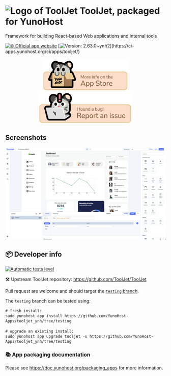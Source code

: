 <!--
N.B.: This README was automatically generated by <https://github.com/YunoHost/apps_tools/blob/main/readme_generator>
It shall NOT be edited by hand.
-->

<h1>
  <img src="https://raw.githubusercontent.com/YunoHost/apps/main/logos/tooljet.png" width="32px" alt="Logo of ToolJet">
  ToolJet, packaged for YunoHost
</h1>

Framework for building React-based Web applications and internal tools

[![🌐 Official app website](https://img.shields.io/badge/Official_app_website-darkgreen?style=for-the-badge)](https://tooljet.com/)
[![Version: 2.63.0~ynh2](https://img.shields.io/badge/Version-2.63.0~ynh2-rgb(18,138,11)?style=for-the-badge)](https://ci-apps.yunohost.org/ci/apps/tooljet/)

<div align="center">
<a href="https://apps.yunohost.org/app/tooljet"><img height="100px" src="https://github.com/YunoHost/yunohost-artwork/raw/refs/heads/main/badges/neopossum-badges/badge_more_info_on_the_appstore.svg"/></a>
<a href="https://github.com/YunoHost-Apps/tooljet_ynh/issues"><img height="100px" src="https://github.com/YunoHost/yunohost-artwork/raw/refs/heads/main/badges/neopossum-badges/badge_report_an_issue.svg"/></a>
</div>


## Screenshots
![Screenshot of ToolJet](./doc/screenshots/example.png)

## 📦 Developer info

[![Automatic tests level](https://apps.yunohost.org/badge/cilevel/tooljet)](https://ci-apps.yunohost.org/ci/apps/tooljet/)

🛠️ Upstream ToolJet repository: <https://github.com/ToolJet/ToolJet>

Pull request are welcome and should target the [`testing` branch](https://github.com/YunoHost-Apps/tooljet_ynh/tree/testing).

The `testing` branch can be tested using:
```
# fresh install:
sudo yunohost app install https://github.com/YunoHost-Apps/tooljet_ynh/tree/testing

# upgrade an existing install:
sudo yunohost app upgrade tooljet -u https://github.com/YunoHost-Apps/tooljet_ynh/tree/testing
```

### 📚 App packaging documentation

Please see <https://doc.yunohost.org/packaging_apps> for more information.